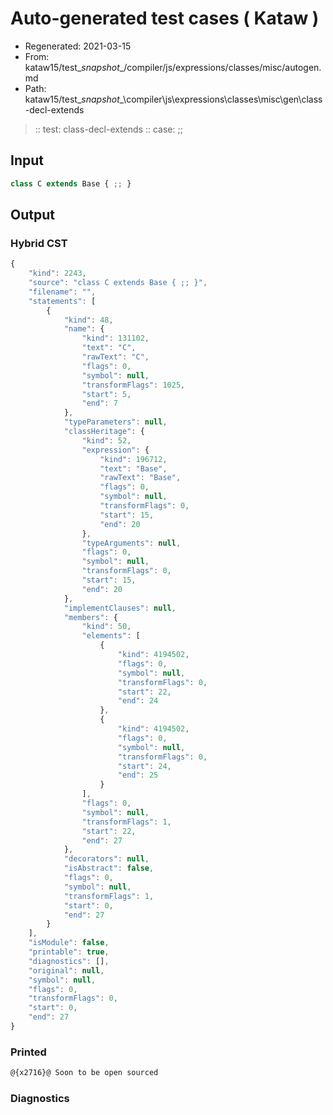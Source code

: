 # Auto-generated test cases ( Kataw )
- Regenerated: 2021-03-15
- From: kataw15/test\__snapshot__/compiler/js/expressions/classes/misc/autogen.md
- Path: kataw15/test\__snapshot__\compiler\js\expressions\classes\misc\gen\class-decl-extends
> :: test: class-decl-extends
> :: case: ;;
## Input

`````js
class C extends Base { ;; }
`````

## Output

### Hybrid CST

```javascript
{
    "kind": 2243,
    "source": "class C extends Base { ;; }",
    "filename": "",
    "statements": [
        {
            "kind": 48,
            "name": {
                "kind": 131102,
                "text": "C",
                "rawText": "C",
                "flags": 0,
                "symbol": null,
                "transformFlags": 1025,
                "start": 5,
                "end": 7
            },
            "typeParameters": null,
            "classHeritage": {
                "kind": 52,
                "expression": {
                    "kind": 196712,
                    "text": "Base",
                    "rawText": "Base",
                    "flags": 0,
                    "symbol": null,
                    "transformFlags": 0,
                    "start": 15,
                    "end": 20
                },
                "typeArguments": null,
                "flags": 0,
                "symbol": null,
                "transformFlags": 0,
                "start": 15,
                "end": 20
            },
            "implementClauses": null,
            "members": {
                "kind": 50,
                "elements": [
                    {
                        "kind": 4194502,
                        "flags": 0,
                        "symbol": null,
                        "transformFlags": 0,
                        "start": 22,
                        "end": 24
                    },
                    {
                        "kind": 4194502,
                        "flags": 0,
                        "symbol": null,
                        "transformFlags": 0,
                        "start": 24,
                        "end": 25
                    }
                ],
                "flags": 0,
                "symbol": null,
                "transformFlags": 1,
                "start": 22,
                "end": 27
            },
            "decorators": null,
            "isAbstract": false,
            "flags": 0,
            "symbol": null,
            "transformFlags": 1,
            "start": 0,
            "end": 27
        }
    ],
    "isModule": false,
    "printable": true,
    "diagnostics": [],
    "original": null,
    "symbol": null,
    "flags": 0,
    "transformFlags": 0,
    "start": 0,
    "end": 27
}
```

### Printed

```javascript
@{x2716}@ Soon to be open sourced
```

### Diagnostics

```javascript

```

